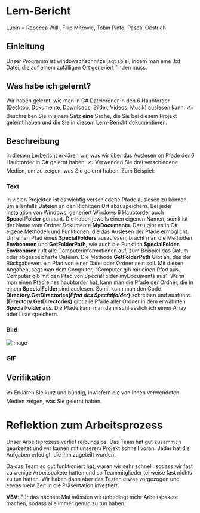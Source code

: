 # Lern-Bericht
Lupin = Rebecca Willi, Filip Mitrovic, Tobin Pinto, Pascal Oestrich

## Einleitung

Unser Programm ist windowschschnitzeljagt spiel, indem man eine .txt Datei, die auf einem zufälligen Ort generiert finden muss.

## Was habe ich gelernt?

 Wir haben gelernt, wie man in C# Dateiordner in den 6 Haubtorder (Desktop, Dokumente, Downloads, Bilder, Videos, Musik) auslesen kann.
✍️ Beschreiben Sie in einem Satz **eine** Sache, die Sie bei diesem Projekt gelernt haben und die Sie in diesem Lern-Bericht dokumentieren.

## Beschreibung
In diesem Lerbericht erklären wir, was wir über das Auslesen on Pfade der 6 Haubtorder in C# gelernt haben.
✍️ Verwenden Sie drei verschiedene Medien, um zu zeigen, was Sie gelernt haben. Zum Beispiel:

### Text
In vielen Projekten ist es wichtig verschiedene Pfade auslesen zu können, um allenfalls Dateien an den Richitgen Ort abzuspeichern. Bei jeder Instalation von Windows, generiert Windows 6 Haubtorder auch **SpeacilFolder** gennant. Die haben jeweils einen eigenen Namen, somit ist der Name vom Ordner Dokumente **MyDocuments**. Dazu gibt es in C# eigene Methoden und Funktionen, die das Auslesen der Pfade ermöglicht. Um einen Pfad eines **SpecialFolders** auszulesen, bracht man die Methoden
**Environmen** und **GetFolderPath**, wie auch die Funktion **SpecialFolder**. **Environmen** ruft alle Computerinformationen auf, zum Beispiel das Datum oder abgespeicherte Dateien. Die Methode **GetFolderPath** Gibt an, das der Rückgabewert ein Pfad von einer Datei oder Ordner sein soll. Mit diesen Angaben, sagt man dem Computer, "Computer gib mir einen Pfad aus, Computer gib mit den Pfad von SpecialFolder myDocuments aus". Wenn man einen Pfad eines haubtorder hat, kann man die Pfade der Ordner, die in einem **SpecialFolder** sind auslesen. Somit kann man den Code **Directory.GetDirectories(*Pfad des Specialfolder*)** schreiben und ausführe. **(Directory.GetDirectories)** gibt alle Pfade aller Ordner in dem erwähnten **SpecialFolder** aus. Die Pfade kann man dann schliesslich ich einen Array oder Liste speichern.
 
### Bild

![image](https://user-images.githubusercontent.com/89131744/229720049-efd09555-4f83-4a57-8701-bdd05961de8e.png)

### GIF

## Verifikation

✍️ Erklären Sie kurz und bündig, inwiefern die von Ihnen verwendeten Medien zeigen, was Sie gelernt haben.

# Reflektion zum Arbeitsprozess

Unser Arbeitsprozess verlief reibungslos. Das Team hat gut zusammen gearbeitet und wir kamen mit unserem Projekt schnell voran. Jeder hat die Aufgaben erledigt, die ihm zugeteilt wurden.

Da das Team so gut funktioniert hat, waren wir sehr schnell, sodass wir fast zu wenige Arbeitspakete hatten und so Teammitglieder teilweise fast nichts zu tun hatten. Wir haben dann aber das Testen etwas vorgezogen und etwas mehr Zeit in die Präsentation investiert.

**VBV**: Für das nächste Mal müssten wir unbedingt mehr Arbeitspakete machen, sodass alle immer genug zu tun haben.
